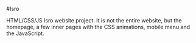 #Isro

HTML/CSS/JS Isro website project. It is not the entire website, but the homepage, a few inner pages with the CSS animations, mobile menu and the JavaScript.


